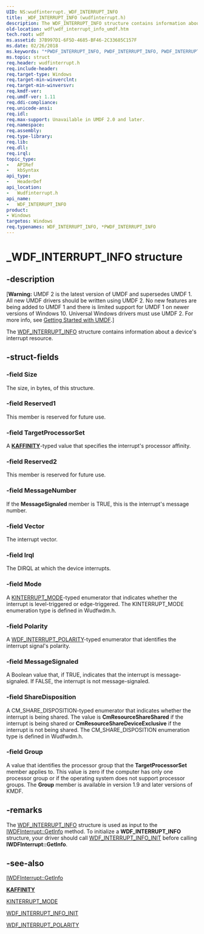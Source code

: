 ```yaml
---
UID: NS:wudfinterrupt._WDF_INTERRUPT_INFO
title: _WDF_INTERRUPT_INFO (wudfinterrupt.h)
description: The WDF_INTERRUPT_INFO structure contains information about a device's interrupt resource.
old-location: wdf\wdf_interrupt_info_umdf.htm
tech.root: wdf
ms.assetid: 37B997D1-6F5D-4685-BF46-2C33685C157F
ms.date: 02/26/2018
ms.keywords: "*PWDF_INTERRUPT_INFO, PWDF_INTERRUPT_INFO, PWDF_INTERRUPT_INFO structure pointer, WDF_INTERRUPT_INFO, WDF_INTERRUPT_INFO structure, _WDF_INTERRUPT_INFO, umdf.wdf_interrupt_info, wdf.wdf_interrupt_info_umdf, wudfinterrupt/PWDF_INTERRUPT_INFO, wudfinterrupt/WDF_INTERRUPT_INFO"
ms.topic: struct
req.header: wudfinterrupt.h
req.include-header: 
req.target-type: Windows
req.target-min-winverclnt: 
req.target-min-winversvr: 
req.kmdf-ver: 
req.umdf-ver: 1.11
req.ddi-compliance: 
req.unicode-ansi: 
req.idl: 
req.max-support: Unavailable in UMDF 2.0 and later.
req.namespace: 
req.assembly: 
req.type-library: 
req.lib: 
req.dll: 
req.irql: 
topic_type:
-	APIRef
-	kbSyntax
api_type:
-	HeaderDef
api_location:
-	Wudfinterrupt.h
api_name:
-	WDF_INTERRUPT_INFO
product:
- Windows
targetos: Windows
req.typenames: WDF_INTERRUPT_INFO, *PWDF_INTERRUPT_INFO
---
```


# _WDF_INTERRUPT_INFO structure


## -description


<p class="CCE_Message">[<b>Warning:</b> UMDF 2 is the latest version of UMDF and supersedes UMDF 1.  All new UMDF drivers should be written using UMDF 2.  No new features are being added to UMDF 1 and there is limited support for UMDF 1 on newer versions of Windows 10.  Universal Windows drivers must use UMDF 2.  For more info, see <a href="https://docs.microsoft.com/windows-hardware/drivers/wdf/getting-started-with-umdf-version-2">Getting Started with UMDF</a>.]


The <a href="https://msdn.microsoft.com/library/windows/hardware/hh464020">WDF_INTERRUPT_INFO</a> structure contains information about a device's interrupt resource.


## -struct-fields




### -field Size

The size, in bytes, of this structure.


### -field Reserved1

This member is reserved for future use. 


### -field TargetProcessorSet

A [**KAFFINITY**](https://docs.microsoft.com/windows-hardware/drivers/kernel/interrupt-affinity-and-priority#about-kaffinity)-typed value that specifies the interrupt's processor affinity.


### -field Reserved2

This member is reserved for future use. 


### -field MessageNumber

If the <b>MessageSignaled</b> member is TRUE, this is the interrupt's message number.


### -field Vector

The interrupt vector.


### -field Irql

The DIRQL at which the device interrupts.


### -field Mode

A <a href="https://msdn.microsoft.com/library/windows/hardware/ff554239">KINTERRUPT_MODE</a>-typed enumerator that indicates whether the interrupt is level-triggered or edge-triggered. The KINTERRUPT_MODE enumeration type is defined in Wudfwdm.h.


### -field Polarity

A <a href="https://msdn.microsoft.com/library/windows/hardware/hh464028">WDF_INTERRUPT_POLARITY</a>-typed enumerator that identifies the interrupt signal's polarity.


### -field MessageSignaled

A Boolean value that, if TRUE, indicates that the interrupt is message-signaled. If FALSE, the interrupt is not message-signaled.


### -field ShareDisposition

A CM_SHARE_DISPOSITION-typed enumerator that indicates whether the interrupt is being shared. The value is <b>CmResourceShareShared</b> if the interrupt is being shared or <b>CmResourceShareDeviceExclusive</b> if the interrupt is not being shared. The CM_SHARE_DISPOSITION enumeration type is defined in Wudfwdm.h.


### -field Group

A value that identifies the processor group that the <b>TargetProcessorSet</b> member applies to. This value is zero if the computer has only one processor group or if the operating system does not support processor groups. The <b>Group</b> member is available in version 1.9 and later versions of KMDF.


## -remarks



The <a href="https://msdn.microsoft.com/library/windows/hardware/hh464020">WDF_INTERRUPT_INFO</a> structure is used as input to the <a href="https://msdn.microsoft.com/744D0FFE-6D3C-4AED-8935-63EE9B0AFA0F">IWDFInterrupt::GetInfo</a> method. To initialize a <b>WDF_INTERRUPT_INFO</b> structure, your driver should call <a href="https://msdn.microsoft.com/library/windows/hardware/hh464024">WDF_INTERRUPT_INFO_INIT</a> before calling <b>IWDFInterrupt::GetInfo</b>.




## -see-also




<a href="https://msdn.microsoft.com/744D0FFE-6D3C-4AED-8935-63EE9B0AFA0F">IWDFInterrupt::GetInfo</a>



[**KAFFINITY**](https://docs.microsoft.com/windows-hardware/drivers/kernel/interrupt-affinity-and-priority#about-kaffinity)



<a href="https://msdn.microsoft.com/library/windows/hardware/ff554239">KINTERRUPT_MODE</a>



<a href="https://msdn.microsoft.com/library/windows/hardware/hh464024">WDF_INTERRUPT_INFO_INIT</a>



<a href="https://msdn.microsoft.com/library/windows/hardware/hh464028">WDF_INTERRUPT_POLARITY</a>
 

 


